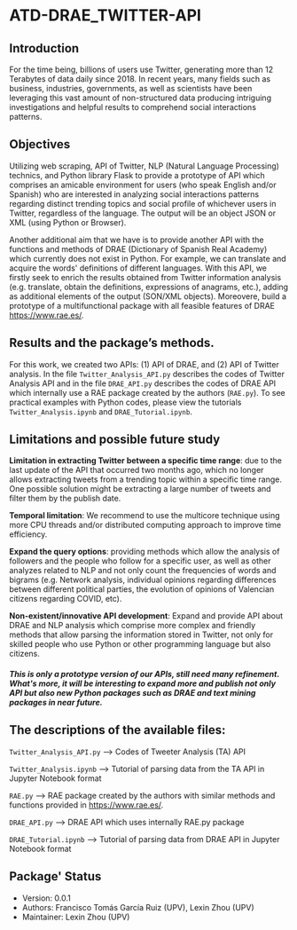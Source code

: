 # ATD-DRAE_TWITTER-API

## Introduction
For the time being, billions of users use Twitter, generating more than 12 Terabytes of data daily since 2018. In recent years, many fields such as business, industries, governments, as well as scientists have been leveraging this vast amount of non-structured data producing intriguing investigations and helpful results to comprehend social interactions patterns.

## Objectives
Utilizing web scraping, API of Twitter, NLP (Natural Language Processing) technics, and Python library Flask to provide a prototype of API which comprises an amicable environment for users (who speak English and/or Spanish) who are interested in analyzing social interactions patterns regarding distinct trending topics and social profile of whichever users in Twitter, regardless of the language. The output will be an object JSON or XML (using Python or Browser).

Another additional aim that we have is to provide another API with the functions and methods of DRAE (Dictionary of Spanish Real Academy) which currently does not exist in Python. For example, we can translate and acquire the words' definitions of different languages. With this API, we firstly seek to enrich the results obtained from Twitter information analysis (e.g. translate, obtain the definitions, expressions of anagrams, etc.), adding as additional elements of the output (SON/XML objects). Moreovere, build a prototype of a multifunctional package with all feasible features of DRAE https://www.rae.es/.

## Results and the package’s methods.
For this work, we created two APIs: (1) API of DRAE, and (2) API of Twitter analysis. In the file `Twitter_Analysis_API.py` describes the codes of Twitter Analysis API and in the file `DRAE_API.py` describes the codes of DRAE API which internally use a RAE package created by the authors (`RAE.py`). To see practical examples with Python codes, please view the tutorials `Twitter_Analysis.ipynb` and `DRAE_Tutorial.ipynb`.

## Limitations and possible future study
**Limitation in extracting Twitter between a specific time range**: due to the last update of the API that occurred two months ago, which no longer allows extracting tweets from a trending topic within a specific time range. One possible solution might be extracting a large number of tweets and filter them by the publish date.

**Temporal limitation**: We recommend to use the multicore technique using more CPU threads and/or distributed computing approach to improve time efficiency.

**Expand the query options**: providing methods which allow the analysis of followers and the people who follow for a specific user, as well as other analyzes related to NLP and not only count the frequencies of words and bigrams (e.g. Network analysis, individual opinions regarding differences between different political parties, the evolution of opinions of Valencian citizens regarding COVID, etc).

**Non-existent/innovative API development**: Expand and provide API about DRAE and NLP analysis which comprise more complex and friendly methods that allow parsing the information stored in Twitter, not only for skilled people who use Python or other programming language but also citizens.

#### *This is only a prototype version of our APIs, still need many refinement. What's more, it will be interesting to expand more and publish not only API but also new Python packages such as DRAE and text mining packages in near future.*

## The descriptions of the available files:

`Twitter_Analysis_API.py` --> Codes of Tweeter Analysis (TA) API

`Twitter_Analysis.ipynb` --> Tutorial of parsing data from the TA API in Jupyter Notebook format

`RAE.py` --> RAE package created by the authors with similar methods and functions provided in https://www.rae.es/.

`DRAE_API.py` --> DRAE API which uses internally RAE.py package

`DRAE_Tutorial.ipynb` --> Tutorial of parsing data from DRAE API in Jupyter Notebook format

## Package' Status
- Version: 0.0.1
- Authors: Francisco Tomás García Ruiz (UPV), Lexin Zhou (UPV)
- Maintainer: Lexin Zhou (UPV)
